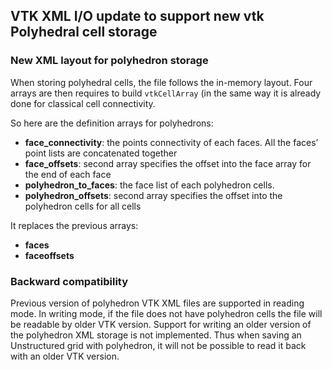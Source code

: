 ## VTK XML I/O update to support new vtk Polyhedral cell storage

### New XML layout for polyhedron storage

When storing polyhedral cells, the file follows the in-memory layout.
Four arrays are then requires to build `vtkCellArray`  (in the same way it is already done for classical cell connectivity.

So here are the definition arrays for polyhedrons:
* **face_connectivity**: the points connectivity of each faces. All the faces’ point lists are concatenated together
* **face_offsets**: second array specifies the offset into the face array for the end of each face
* **polyhedron_to_faces**: the face list of each polyhedron cells.
* **polyhedron_offsets**: second array specifies the offset into the polyhedron cells for all cells

It replaces the previous arrays:
* **faces**
* **faceoffsets**

### Backward compatibility

Previous version of polyhedron VTK XML files are supported in reading mode.
In writing mode, if the file does not have polyhedron cells the file will be readable by older VTK version.
Support for writing an older version of the polyhedron XML storage is not implemented.
Thus when saving an Unstructured grid with polyhedron, it will not be possible to read it back with an older VTK version.
